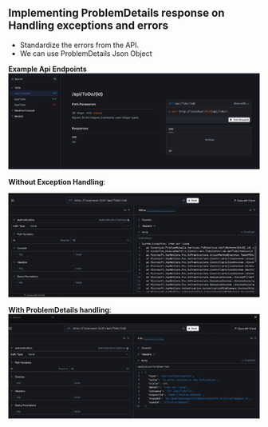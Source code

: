 ## Implementing ProblemDetails response on Handling exceptions and errors

- Standardize the errors from the API.
- We can use ProblemDetails Json Object

**Example Api Endpoints**
![alt text](image-1.png)

**Without Exception Handling**:

![alt text](image.png)

**With ProblemDetails handling**:
![alt text](image-2.png)

